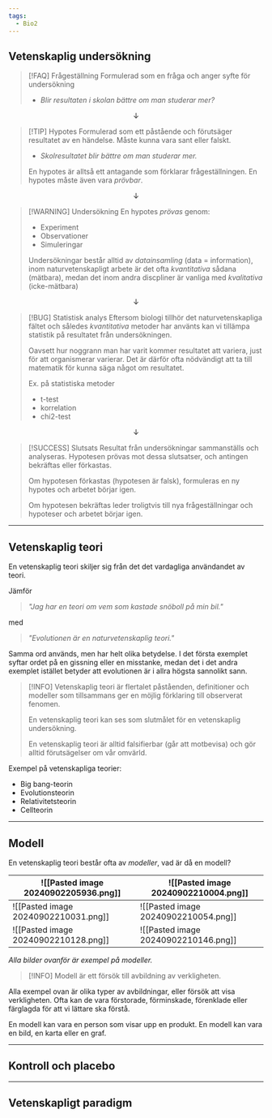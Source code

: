 ```yaml
---
tags:
  - Bio2
---
```


## Vetenskaplig undersökning

>[!FAQ] Frågeställning
>Formulerad som en fråga och anger syfte för undersökning
>- *Blir resultaten i skolan bättre om man studerar mer?*

$$ ↓ $$

>[!TIP] Hypotes
>Formulerad som ett påstående och förutsäger resultatet av en händelse. Måste kunna vara sant eller falskt.
>- *Skolresultatet blir bättre om man studerar mer.*
>
>En hypotes är alltså ett antagande som förklarar frågeställningen. En hypotes måste även vara *prövbar*.

$$ ↓ $$

> [!WARNING] Undersökning
> En hypotes *prövas* genom:
> - Experiment
> - Observationer
> - Simuleringar
> 
> Undersökningar består alltid av *datainsamling* (data = information), inom naturvetenskapligt arbete är det ofta *kvantitativa* sådana (mätbara), medan det inom andra discpliner är vanliga med *kvalitativa* (icke-mätbara)

$$ ↓ $$

>[!BUG] Statistisk analys
>Eftersom biologi tillhör det naturvetenskapliga fältet och således *kvantitativa* metoder har använts kan vi tillämpa statistik på resultatet från undersökningen.
>
>Oavsett hur noggrann man har varit kommer resultatet att variera, just för att organismerar varierar. Det är därför ofta nödvändigt att ta till matematik för kunna säga något om resultatet.
>
>Ex. på statistiska metoder
>- t-test
>- korrelation
>- chi2-test

$$ ↓ $$

>[!SUCCESS] Slutsats
>Resultat från undersökningar sammanställs och analyseras. Hypotesen prövas mot dessa slutsatser, och antingen bekräftas eller förkastas.
>
>Om hypotesen förkastas (hypotesen är falsk), formuleras en ny hypotes och arbetet börjar igen.
>
>Om hypotesen bekräftas leder troligtvis till nya frågeställningar och hypoteser och arbetet börjar igen.

---
## Vetenskaplig teori

En vetenskaplig teori skiljer sig från det det vardagliga användandet av teori.

Jämför

>*"Jag har en teori om vem som kastade snöboll på min bil."*

med

>*"Evolutionen är en naturvetenskaplig teori."*

Samma ord används, men har helt olika betydelse. I det första exemplet syftar ordet på en gissning eller en misstanke, medan det i det andra exemplet istället betyder att evolutionen är i allra högsta sannolikt sann.

>[!INFO] Vetenskaplig teori
>är flertalet påståenden, definitioner och modeller som tillsammans ger en möjlig förklaring till observerat fenomen.
>
>En vetenskaplig teori kan ses som slutmålet för en vetenskaplig undersökning.
>
>En vetenskaplig teori är alltid falsifierbar (går att motbevisa) och gör alltid förutsägelser om vår omvärld.

Exempel på vetenskapliga teorier:
- Big bang-teorin
- Evolutionsteorin
- Relativitetsteorin
- Cellteorin

---

## Modell

En vetenskaplig teori består ofta av *modeller*, vad är då en modell?

| ![[Pasted image 20240902205936.png]] | ![[Pasted image 20240902210004.png]] |
| ------------------------------------ | ------------------------------------ |
| ![[Pasted image 20240902210031.png]] | ![[Pasted image 20240902210054.png]] |
| ![[Pasted image 20240902210128.png]] | ![[Pasted image 20240902210146.png]] |
*Alla bilder ovanför är exempel på modeller.*

>[!INFO] Modell
>är ett försök till avbildning av verkligheten.

Alla exempel ovan är olika typer av avbildningar, eller försök att visa verkligheten. Ofta kan de vara förstorade, förminskade, förenklade eller färglagda för att vi lättare ska förstå. 

En modell kan vara en person som visar upp en produkt. En modell kan vara en bild, en karta eller en graf.

---

## Kontroll och placebo

---

## Vetenskapligt paradigm


